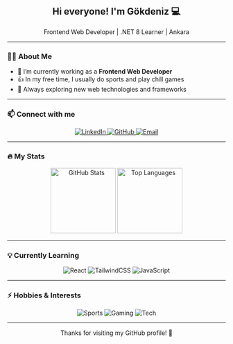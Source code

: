 <h2 align="center">Hi everyone! I'm Gökdeniz 💻</h2>
<p align="center">Frontend Web Developer | .NET 8 Learner | Ankara</p>

---

### 👨‍💻 About Me
- 🔭 I’m currently working as a **Frontend Web Developer**  
- 👍 In my free time, I usually do sports and play chill games  
- 🌱 Always exploring new web technologies and frameworks  

---

### 📫 Connect with me
<p align="center">
  <a href="https://www.linkedin.com/in/gokdeniz-can/" target="_blank">
    <img src="https://img.shields.io/badge/LinkedIn-0077B5?style=for-the-badge&logo=linkedin&logoColor=white" alt="LinkedIn"/>
  </a>
  <a href="https://github.com/gkdnzcan" target="_blank">
    <img src="https://img.shields.io/badge/GitHub-181717?style=for-the-badge&logo=github&logoColor=white" alt="GitHub"/>
  </a>
  <a href="mailto:gokdenizcan2505@gmail.com" target="_blank">
    <img src="https://img.shields.io/badge/Email-D14836?style=for-the-badge&logo=gmail&logoColor=white" alt="Email"/>
  </a>
</p>

---

### 🔥 My Stats
<p align="center">
  <img src="https://github-readme-stats.vercel.app/api?username=gkdnzcan&show_icons=true&count_private=true&include_all_commits=true&theme=radical" height="150" alt="GitHub Stats"/>
  <img src="https://github-readme-stats.vercel.app/api/top-langs/?username=gkdnzcan&layout=compact&langs_count=5&theme=radical" height="150" alt="Top Languages"/>
</p>

---

### 💡 Currently Learning
<p align="center">
  <img src="https://img.shields.io/badge/React-61DAFB?style=for-the-badge&logo=react&logoColor=black" alt="React"/>
  <img src="https://img.shields.io/badge/TailwindCSS-06B6D4?style=for-the-badge&logo=tailwind-css&logoColor=white" alt="TailwindCSS"/>
  <img src="https://img.shields.io/badge/JavaScript-F7DF1E?style=for-the-badge&logo=javascript&logoColor=black" alt="JavaScript"/>
</p>

---

### ⚡ Hobbies & Interests
<p align="center">
  <img src="https://img.shields.io/badge/Sports-FF5733?style=for-the-badge" alt="Sports"/>
  <img src="https://img.shields.io/badge/Chill%20Gaming-33FF57?style=for-the-badge" alt="Gaming"/>
  <img src="https://img.shields.io/badge/Tech%20Exploration-3357FF?style=for-the-badge" alt="Tech"/>
</p>

---

<p align="center">Thanks for visiting my GitHub profile! 🚀</p>
